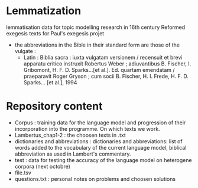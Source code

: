 # Lemmatization
lemmatisation data for topic modelling research in 16th century Reformed exegesis texts for Paul's exegesis projet
* the abbreviations in the Bible in their standard form are those of the vulgate :
  - Latin : Biblia sacra : iuxta vulgatam versionem / recensuit et brevi apparatu critico instruxit Robertus Weber ; adiuvantibus B. Fischer, I. Gribomont, H. F. D. Sparks...[et al.]. Ed. quartam emendatam / praeparavit Roger Gryson ; cum socii B. Fischer, H. I. Frede, H. F. D. Sparks... [et al.], 1994

# Repository content
* Corpus : training data for the language model and progression of their incorporation into the programme. On which texts we work.
* Lambertus_chap1-2 : the choosen texts in .txt
* dictionaries and abbreviations : dictionaries and abbreviations: list of words added to the vocabulary of the current language model, biblical abbreviation as used in Lambert's commentary.
* test : data for testing the accuracy of the language model on heterogene corpora (next octobre)
* file.tsv 
* questions.txt : personal notes on problems and choosen solutions
